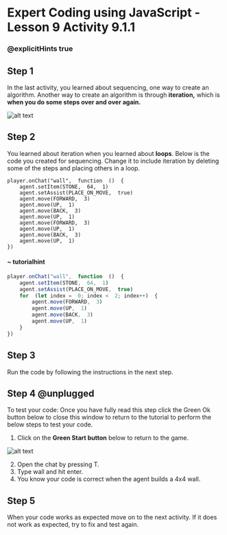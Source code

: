 # Expert Coding using JavaScript - Lesson 9 Activity 9.1.1
### @explicitHints true

## Step 1

In the last activity, you learned about sequencing, one way to create an algorithm.  Another way to create an algorithm is through **iteration,** which is **when you do some steps over and over again.** 


![alt text](https://expertjs.codingcredentials.com/Lesson9/9.1/9.2.JPG?raw=true  "Iteration")


## Step 2

You learned about iteration when you learned about **loops**.  Below is the code you created for sequencing.  Change it to include iteration by deleting some of the steps and placing others in a loop. 

```template
player.onChat("wall",  function  ()  {
	agent.setItem(STONE,  64,  1)
	agent.setAssist(PLACE_ON_MOVE,  true)	
	agent.move(FORWARD,  3)
	agent.move(UP,  1)
	agent.move(BACK,  3)
	agent.move(UP,  1)
	agent.move(FORWARD,  3)
	agent.move(UP,  1)
	agent.move(BACK,  3)
	agent.move(UP,  1)
})

```

#### ~ tutorialhint

```javascript 
player.onChat("wall",  function  ()  {
	agent.setItem(STONE,  64,  1)
	agent.setAssist(PLACE_ON_MOVE,  true)
	for  (let index =  0; index <  2; index++)  {
		agent.move(FORWARD,  3)
		agent.move(UP,  1)
		agent.move(BACK,  3)
		agent.move(UP,  1)
	}
})

```


## Step 3

Run the code by following the instructions in the next step.


## Step 4 @unplugged
To test your code:
Once you have fully read this step click the Green Ok button below to close this window to return to the tutorial to perform the below steps to test your code.

1. Click on the **Green Start button** below to return to the game.

  

![alt text](https://expertjs.codingcredentials.com/Lesson1/1.1/1.JPG?raw=true  "Start")

2. Open the chat by pressing T. 
3. Type wall and hit enter. 
4. You know your code is correct when the agent builds a 4x4 wall. 

## Step 5

When your code works as expected move on to the next activity.
If it does not work as expected, try to fix and test again.
